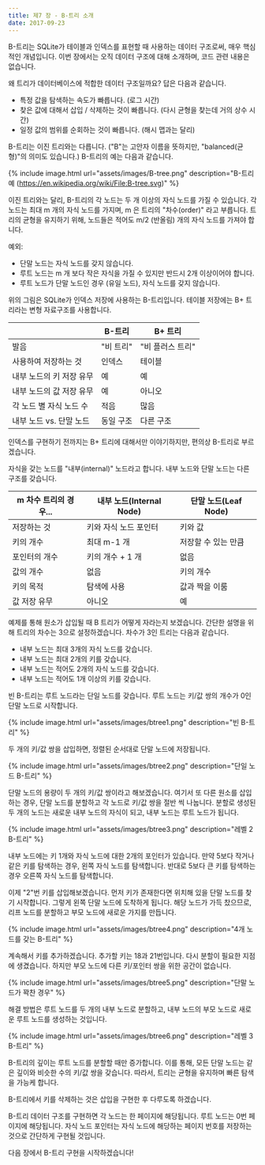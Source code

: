 ```yaml
---
title: 제7 장 - B-트리 소개
date: 2017-09-23
---
```


B-트리는 SQLite가 테이블과 인덱스를 표현할 때 사용하는 데이터 구조로써, 매우 핵심적인 개념입니다. 이번 장에서는 오직 데이터 구조에 대해 소개하며, 코드 관련 내용은 없습니다.

왜 트리가 데이터베이스에 적합한 데이터 구조일까요? 답은 다음과 같습니다.

- 특정 값을 탐색하는 속도가 빠릅니다. (로그 시간)
- 찾은 값에 대해서 삽입 / 삭제하는 것이 빠릅니다. (다시 균형을 찾는데 거의 상수 시간) 
- 일정 값의 범위를 순회하는 것이 빠릅니다. (해시 맵과는 달리)

B-트리는 이진 트리와는 다릅니다. ("B"는 고안자 이름을 뜻하지만, "balanced(균형)"의 의미도 있습니다.) B-트리의 예는 다음과 같습니다.

{% include image.html url="assets/images/B-tree.png" description="B-트리 예 (https://en.wikipedia.org/wiki/File:B-tree.svg)" %}

이진 트리와는 달리, B-트리의 각 노드는 두 개 이상의 자식 노드를 가질 수 있습니다. 각 노드는 최대 m 개의 자식 노드를 가지며, m 은 트리의 "차수(order)" 라고 부릅니다. 트리의 균형을 유지하기 위해, 노드들은 적어도 m/2 (반올림) 개의 자식 노드를 가져야 합니다.

예외:
- 단말 노드는 자식 노드를 갖지 않습니다.
- 루트 노드는 m 개 보다 작은 자식을 가질 수 있지만 반드시 2개 이상이어야 합니다.
- 루트 노드가 단말 노드인 경우 (유일 노드), 자식 노드를 갖지 않습니다.

위의 그림은 SQLite가 인덱스 저장에 사용하는 B-트리입니다. 테이블 저장에는 B+ 트리라는 변형 자료구조를 사용합니다.

|                               | B-트리         | B+ 트리             |
|-------------------------------|----------------|---------------------|
| 발음                          | "비 트리"      | "비 플러스 트리"    |
| 사용하여 저장하는 것          | 인덱스         | 테이블              |
| 내부 노드의 키 저장 유무      | 예             | 예                  |
| 내부 노드의 값 저장 유무      | 예             | 아니오              |
| 각 노드 별 자식 노드 수       | 적음           | 많음                |
| 내부 노드 vs. 단말 노드       | 동일 구조      | 다른 구조           |

인덱스를 구현하기 전까지는 B+ 트리에 대해서만 이야기하지만, 편의상 B-트리로 부르겠습니다.

자식을 갖는 노드를 "내부(internal)" 노드라고 합니다. 내부 노드와 단말 노드는 다른 구조를 갖습니다.

| m 차수 트리의 경우...  | 내부 노드(Internal Node)      | 단말 노드(Leaf Node)|
|------------------------|-------------------------------|---------------------|
| 저장하는 것            | 키와 자식 노드 포인터         | 키와 값             |
| 키의 개수              | 최대 m-1 개                   | 저장할 수 있는 만큼 |
| 포인터의 개수          | 키의 개수 + 1 개              | 없음                |
| 값의  개수             | 없음                          | 키의 개수           |
| 키의 목적              | 탐색에 사용                   | 값과 짝을 이룸      |
| 값 저장 유무           | 아니오                        | 예                  |

예제를 통해 원소가 삽입될 때 B 트리가 어떻게 자라는지 보겠습니다. 간단한 설명을 위해 트리의 차수는 3으로 설정하겠습니다. 차수가 3인 트리는 다음과 같습니다.

- 내부 노드는 최대 3개의 자식 노드를 갖습니다.
- 내부 노드는 최대 2개의 키를 갖습니다.
- 내부 노드는 적어도 2개의 자식 노드를 갖습니다.
- 내부 노드는 적어도 1개 이상의 키를 갖습니다.

빈 B-트리는 루트 노드라는 단일 노드를 갖습니다. 루트 노드는 키/값 쌍의 개수가 0인 단말 노드로 시작합니다.

{% include image.html url="assets/images/btree1.png" description="빈 B-트리" %}

두 개의 키/값 쌍을 삽입하면, 정렬된 순서대로 단말 노드에 저장됩니다.

{% include image.html url="assets/images/btree2.png" description="단일 노드 B-트리" %}

단말 노드의 용량이 두 개의 키/값 쌍이라고 해보겠습니다. 여기서 또 다른 원소를 삽입하는 경우, 단말 노드를 분할하고 각 노드로 키/값 쌍을 절반 씩 나눕니다. 분할로 생성된 두 개의 노드는 새로운 내부 노드의 자식이 되고, 내부 노드는 루트 노드가 됩니다.

{% include image.html url="assets/images/btree3.png" description="레벨 2 B-트리" %}

내부 노드에는 키 1개와 자식 노드에 대한 2개의 포인터가 있습니다. 만약 5보다 작거나 같은 키를 탐색하는 경우, 왼쪽 자식 노드를 탐색합니다. 반대로 5보다 큰 키를 탐색하는 경우 오른쪽 자식 노드를 탐색합니다.

이제 "2"번 키를 삽입해보겠습니다. 먼저 키가 존재한다면 위치해 있을 단말 노드를 찾기 시작합니다. 그렇게 왼쪽 단말 노드에 도착하게 됩니다. 해당 노드가 가득 찼으므로, 리프 노드를 분할하고 부모 노드에 새로운 가지를 만듭니다.

{% include image.html url="assets/images/btree4.png" description="4개 노드를 갖는 B-트리" %}

계속해서 키를 추가하겠습니다. 추가할 키는 18과 21번입니다. 다시 분할이 필요한 지점에 생겼습니다. 하지만 부모 노드에 다른 키/포인터 쌍을 위한 공간이 없습니다.

{% include image.html url="assets/images/btree5.png" description="단말 노드가 꽉찬 경우" %}

해결 방법은 루트 노드를 두 개의 내부 노드로 분할하고, 내부 노드의 부모 노드로 새로운 루트 노드를 생성하는 것입니다.

{% include image.html url="assets/images/btree6.png" description="레벨 3 B-트리" %}

B-트리의 깊이는 루트 노드를 분할할 때만 증가합니다. 이를 통해, 모든 단말 노드는 같은 깊이와 비슷한 수의 키/값 쌍을 갖습니다. 따라서, 트리는 균형을 유지하며 빠른 탐색을 가능케 합니다.

B-트리에서 키를 삭제하는 것은 삽입을 구현한 후 다루도록 하겠습니다.

B-트리 데이터 구조를 구현하면 각 노드는 한 페이지에 해당됩니다. 루트 노드는 0번 페이지에 해당됩니다. 자식 노드 포인터는 자식 노드에 해당하는 페이지 번호를 저장하는 것으로 간단하게 구현될 것입니다.

다음 장에서 B-트리 구현을 시작하겠습니다!
